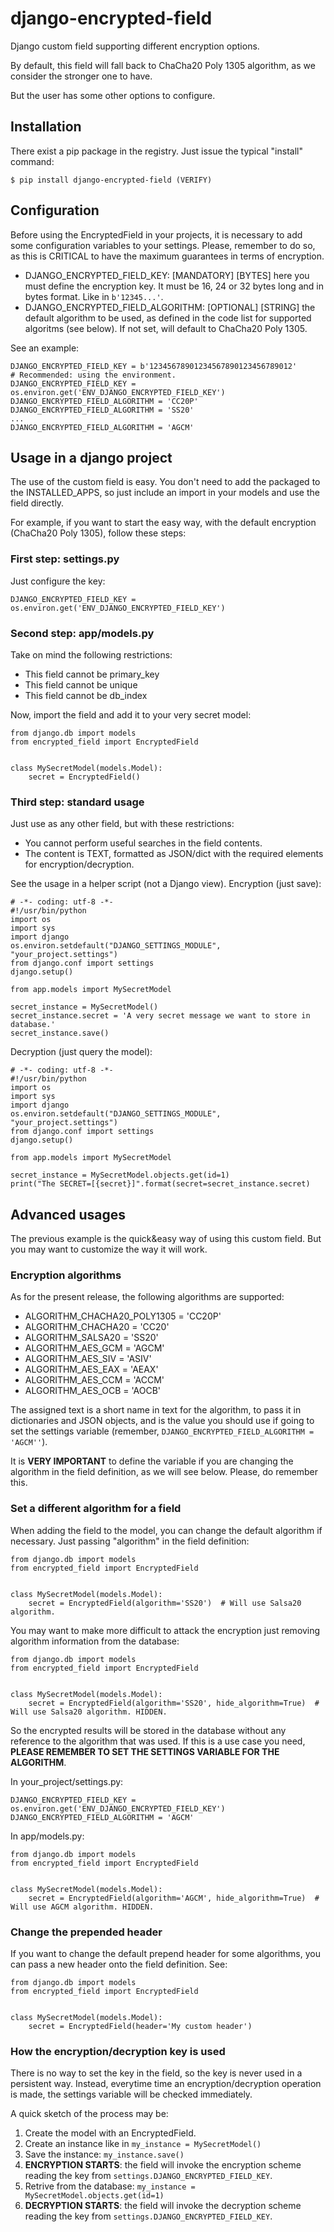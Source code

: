 # django-encrypted-field
Django custom field supporting different encryption options.

By default, this field will fall back to ChaCha20 Poly 1305 algorithm, as we consider the stronger one to have.

But the user has some other options to configure.

## Installation

There exist a pip package in the registry. Just issue the typical "install" command:

```
$ pip install django-encrypted-field (VERIFY)
```

## Configuration

Before using the EncryptedField in your projects, it is necessary to add some configuration variables to your settings. Please, remember to do so, as this is CRITICAL to have the maximum guarantees in terms of encryption.

* DJANGO_ENCRYPTED_FIELD_KEY: [MANDATORY] [BYTES] here you must define the encryption key. It must be 16, 24 or 32 bytes long and in bytes format. Like in `b'12345...'`.
* DJANGO_ENCRYPTED_FIELD_ALGORITHM: [OPTIONAL] [STRING] the default algorithm to be used, as defined in the code list for supported algoritms (see below). If not set, will default to ChaCha20 Poly 1305.

See an example:
```
DJANGO_ENCRYPTED_FIELD_KEY = b'12345678901234567890123456789012'
# Recommended: using the environment.
DJANGO_ENCRYPTED_FIELD_KEY = os.environ.get('ENV_DJANGO_ENCRYPTED_FIELD_KEY')
DJANGO_ENCRYPTED_FIELD_ALGORITHM = 'CC20P'
DJANGO_ENCRYPTED_FIELD_ALGORITHM = 'SS20'
...
DJANGO_ENCRYPTED_FIELD_ALGORITHM = 'AGCM'
```

## Usage in a django project

The use of the custom field is easy. You don't need to add the packaged to the INSTALLED_APPS, so just include an import in your models and use the field directly.

For example, if you want to start the easy way, with the default encryption (ChaCha20 Poly 1305), follow these steps:

### First step: settings.py

Just configure the key:

```
DJANGO_ENCRYPTED_FIELD_KEY = os.environ.get('ENV_DJANGO_ENCRYPTED_FIELD_KEY')
```

### Second step: app/models.py

Take on mind the following restrictions:

* This field cannot be primary_key
* This field cannot be unique
* This field cannot be db_index

Now, import the field and add it to your very secret model:

```
from django.db import models
from encrypted_field import EncryptedField


class MySecretModel(models.Model):
    secret = EncryptedField()
```

### Third step: standard usage

Just use as any other field, but with these restrictions:

* You cannot perform useful searches in the field contents.
* The content is TEXT, formatted as JSON/dict with the required elements for encryption/decryption.

See the usage in a helper script (not a Django view). Encryption (just save):

```
# -*- coding: utf-8 -*-
#!/usr/bin/python
import os
import sys 
import django
os.environ.setdefault("DJANGO_SETTINGS_MODULE", "your_project.settings")
from django.conf import settings
django.setup()

from app.models import MySecretModel

secret_instance = MySecretModel()
secret_instance.secret = 'A very secret message we want to store in database.'
secret_instance.save()

```

Decryption (just query the model):

```
# -*- coding: utf-8 -*-
#!/usr/bin/python
import os
import sys 
import django
os.environ.setdefault("DJANGO_SETTINGS_MODULE", "your_project.settings")
from django.conf import settings
django.setup()

from app.models import MySecretModel

secret_instance = MySecretModel.objects.get(id=1)
print("The SECRET=[{secret}]".format(secret=secret_instance.secret)
```

## Advanced usages

The previous example is the quick&easy way of using this custom field. But you may want to customize the way it will work.

### Encryption algorithms

As for the present release, the following algorithms are supported:

* ALGORITHM_CHACHA20_POLY1305 = 'CC20P'
* ALGORITHM_CHACHA20 = 'CC20'
* ALGORITHM_SALSA20 = 'SS20'
* ALGORITHM_AES_GCM = 'AGCM'
* ALGORITHM_AES_SIV = 'ASIV'
* ALGORITHM_AES_EAX = 'AEAX'
* ALGORITHM_AES_CCM = 'ACCM'
* ALGORITHM_AES_OCB = 'AOCB'

The assigned text is a short name in text for the algorithm, to pass it in dictionaries and JSON objects, and is the value you should use if going to set the settings variable (remember, `DJANGO_ENCRYPTED_FIELD_ALGORITHM = 'AGCM''`).

It is **VERY IMPORTANT** to define the variable if you are changing the algorithm in the field definition, as we will see below. Please, do remember this.

### Set a different algorithm for a field

When adding the field to the model, you can change the default algorithm if necessary. Just passing "algorithm" in the field definition:

```
from django.db import models
from encrypted_field import EncryptedField


class MySecretModel(models.Model):
    secret = EncryptedField(algorithm='SS20')  # Will use Salsa20 algorithm.
```

You may want to make more difficult to attack the encryption just removing algorithm information from the database:

```
from django.db import models
from encrypted_field import EncryptedField


class MySecretModel(models.Model):
    secret = EncryptedField(algorithm='SS20', hide_algorithm=True)  # Will use Salsa20 algorithm. HIDDEN.
```

So the encrypted results will be stored in the database without any reference to the algorithm that was used. If this is a use case you need, **PLEASE REMEMBER TO SET THE SETTINGS VARIABLE FOR THE ALGORITHM**.

In your_project/settings.py:

```
DJANGO_ENCRYPTED_FIELD_KEY = os.environ.get('ENV_DJANGO_ENCRYPTED_FIELD_KEY')
DJANGO_ENCRYPTED_FIELD_ALGORITHM = 'AGCM'
```

In app/models.py:

```
from django.db import models
from encrypted_field import EncryptedField


class MySecretModel(models.Model):
    secret = EncryptedField(algorithm='AGCM', hide_algorithm=True)  # Will use AGCM algorithm. HIDDEN.
```

### Change the prepended header

If you want to change the default prepend header for some algorithms, you can pass a new header onto the field definition. See:

```
from django.db import models
from encrypted_field import EncryptedField


class MySecretModel(models.Model):
    secret = EncryptedField(header='My custom header')
```

### How the encryption/decryption key is used

There is no way to set the key in the field, so the key is never used in a persistent way. Instead, everytime time an encryption/decryption operation is made, the settings variable will be checked immediately.

A quick sketch of the process may be:

1. Create the model with an EncryptedField.
2. Create an instance like in `my_instance = MySecretModel()`
3. Save the instance: `my_instance.save()`
4. **ENCRYPTION STARTS**: the field will invoke the encryption scheme reading the key from `settings.DJANGO_ENCRYPTED_FIELD_KEY`.
5. Retrive from the database: `my_instance = MySecretModel.objects.get(id=1)`
6. **DECRYPTION STARTS**: the field will invoke the decryption scheme reading the key from `settings.DJANGO_ENCRYPTED_FIELD_KEY`. 

